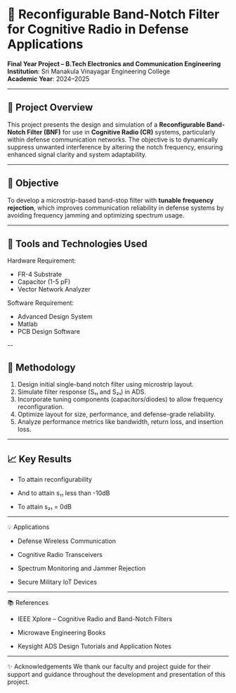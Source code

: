 # 📡 Reconfigurable Band-Notch Filter for Cognitive Radio in Defense Applications

**Final Year Project – B.Tech Electronics and Communication Engineering**  
**Institution**: Sri Manakula Vinayagar Engineering College  
**Academic Year**: 2024–2025

---

## 📝 Project Overview

This project presents the design and simulation of a **Reconfigurable Band-Notch Filter (BNF)** for use in **Cognitive Radio (CR)** systems, particularly within defense communication networks. The objective is to dynamically suppress unwanted interference by altering the notch frequency, ensuring enhanced signal clarity and system adaptability.

---

## 🎯 Objective

To develop a microstrip-based band-stop filter with **tunable frequency rejection**, which improves communication reliability in defense systems by avoiding frequency jamming and optimizing spectrum usage.

---

## 🔧 Tools and Technologies Used

 Hardware Requirement:
 
- FR-4 Substrate
- Capacitor (1-5 pF)
- Vector Network Analyzer

Software  Requirement:

- Advanced Design System
- Matlab
- PCB Design Software

--

## 🔬 Methodology

1. Design initial single-band notch filter using microstrip layout.
2. Simulate filter response (S₁₁ and S₂₁) in ADS.
3. Incorporate tuning components (capacitors/diodes) to allow frequency reconfiguration.
4. Optimize layout for size, performance, and defense-grade reliability.
5. Analyze performance metrics like bandwidth, return loss, and insertion loss.

---

## 📈 Key Results

- To attain reconfigurability

- And to attain s₁₁ less than -10dB

- To attain s₂₁ = 0dB
  
---

💡 Applications

- Defense Wireless Communication

- Cognitive Radio Transceivers

- Spectrum Monitoring and Jammer Rejection

- Secure Military IoT Devices

---

📚 References

- IEEE Xplore – Cognitive Radio and Band-Notch Filters

- Microwave Engineering Books

- Keysight ADS Design Tutorials and Application Notes

---

✨ Acknowledgements
We thank our faculty and project guide for their support and guidance throughout the development and presentation of this project.

